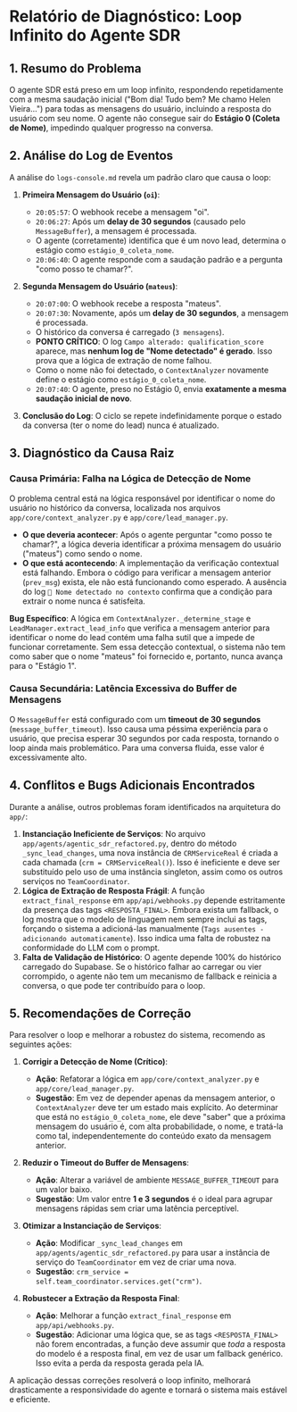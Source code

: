 # Relatório de Diagnóstico: Loop Infinito do Agente SDR

## 1. Resumo do Problema

O agente SDR está preso em um loop infinito, respondendo repetidamente com a mesma saudação inicial ("Bom dia! Tudo bem? Me chamo Helen Vieira...") para todas as mensagens do usuário, incluindo a resposta do usuário com seu nome. O agente não consegue sair do **Estágio 0 (Coleta de Nome)**, impedindo qualquer progresso na conversa.

## 2. Análise do Log de Eventos

A análise do `logs-console.md` revela um padrão claro que causa o loop:

1.  **Primeira Mensagem do Usuário (`oi`)**:
    *   `20:05:57`: O webhook recebe a mensagem "oi".
    *   `20:06:27`: Após um **delay de 30 segundos** (causado pelo `MessageBuffer`), a mensagem é processada.
    *   O agente (corretamente) identifica que é um novo lead, determina o estágio como `estágio_0_coleta_nome`.
    *   `20:06:40`: O agente responde com a saudação padrão e a pergunta "como posso te chamar?".

2.  **Segunda Mensagem do Usuário (`mateus`)**:
    *   `20:07:00`: O webhook recebe a resposta "mateus".
    *   `20:07:30`: Novamente, após um **delay de 30 segundos**, a mensagem é processada.
    *   O histórico da conversa é carregado (`3 mensagens`).
    *   **PONTO CRÍTICO**: O log `Campo alterado: qualification_score` aparece, mas **nenhum log de "Nome detectado" é gerado**. Isso prova que a lógica de extração de nome falhou.
    *   Como o nome não foi detectado, o `ContextAnalyzer` novamente define o estágio como `estágio_0_coleta_nome`.
    *   `20:07:40`: O agente, preso no Estágio 0, envia **exatamente a mesma saudação inicial de novo**.

3.  **Conclusão do Log**: O ciclo se repete indefinidamente porque o estado da conversa (ter o nome do lead) nunca é atualizado.

## 3. Diagnóstico da Causa Raiz

### Causa Primária: Falha na Lógica de Detecção de Nome

O problema central está na lógica responsável por identificar o nome do usuário no histórico da conversa, localizada nos arquivos `app/core/context_analyzer.py` e `app/core/lead_manager.py`.

- **O que deveria acontecer**: Após o agente perguntar "como posso te chamar?", a lógica deveria identificar a próxima mensagem do usuário ("mateus") como sendo o nome.
- **O que está acontecendo**: A implementação da verificação contextual está falhando. Embora o código para verificar a mensagem anterior (`prev_msg`) exista, ele não está funcionando como esperado. A ausência do log `🎯 Nome detectado no contexto` confirma que a condição para extrair o nome nunca é satisfeita.

**Bug Específico**: A lógica em `ContextAnalyzer._determine_stage` e `LeadManager.extract_lead_info` que verifica a mensagem anterior para identificar o nome do lead contém uma falha sutil que a impede de funcionar corretamente. Sem essa detecção contextual, o sistema não tem como saber que o nome "mateus" foi fornecido e, portanto, nunca avança para o "Estágio 1".

### Causa Secundária: Latência Excessiva do Buffer de Mensagens

O `MessageBuffer` está configurado com um **timeout de 30 segundos** (`message_buffer_timeout`). Isso causa uma péssima experiência para o usuário, que precisa esperar 30 segundos por cada resposta, tornando o loop ainda mais problemático. Para uma conversa fluida, esse valor é excessivamente alto.

## 4. Conflitos e Bugs Adicionais Encontrados

Durante a análise, outros problemas foram identificados na arquitetura do `app/`:

1.  **Instanciação Ineficiente de Serviços**: No arquivo `app/agents/agentic_sdr_refactored.py`, dentro do método `_sync_lead_changes`, uma nova instância de `CRMServiceReal` é criada a cada chamada (`crm = CRMServiceReal()`). Isso é ineficiente e deve ser substituído pelo uso de uma instância singleton, assim como os outros serviços no `TeamCoordinator`.
2.  **Lógica de Extração de Resposta Frágil**: A função `extract_final_response` em `app/api/webhooks.py` depende estritamente da presença das tags `<RESPOSTA_FINAL>`. Embora exista um fallback, o log mostra que o modelo de linguagem nem sempre inclui as tags, forçando o sistema a adicioná-las manualmente (`Tags ausentes - adicionando automaticamente`). Isso indica uma falta de robustez na conformidade do LLM com o prompt.
3.  **Falta de Validação de Histórico**: O agente depende 100% do histórico carregado do Supabase. Se o histórico falhar ao carregar ou vier corrompido, o agente não tem um mecanismo de fallback e reinicia a conversa, o que pode ter contribuído para o loop.

## 5. Recomendações de Correção

Para resolver o loop e melhorar a robustez do sistema, recomendo as seguintes ações:

1.  **Corrigir a Detecção de Nome (Crítico)**:
    *   **Ação**: Refatorar a lógica em `app/core/context_analyzer.py` e `app/core/lead_manager.py`.
    *   **Sugestão**: Em vez de depender apenas da mensagem anterior, o `ContextAnalyzer` deve ter um estado mais explícito. Ao determinar que está no `estágio_0_coleta_nome`, ele deve "saber" que a próxima mensagem do usuário é, com alta probabilidade, o nome, e tratá-la como tal, independentemente do conteúdo exato da mensagem anterior.

2.  **Reduzir o Timeout do Buffer de Mensagens**:
    *   **Ação**: Alterar a variável de ambiente `MESSAGE_BUFFER_TIMEOUT` para um valor baixo.
    *   **Sugestão**: Um valor entre **1 e 3 segundos** é o ideal para agrupar mensagens rápidas sem criar uma latência perceptível.

3.  **Otimizar a Instanciação de Serviços**:
    *   **Ação**: Modificar `_sync_lead_changes` em `app/agents/agentic_sdr_refactored.py` para usar a instância de serviço do `TeamCoordinator` em vez de criar uma nova.
    *   **Sugestão**: `crm_service = self.team_coordinator.services.get("crm")`.

4.  **Robustecer a Extração da Resposta Final**:
    *   **Ação**: Melhorar a função `extract_final_response` em `app/api/webhooks.py`.
    *   **Sugestão**: Adicionar uma lógica que, se as tags `<RESPOSTA_FINAL>` não forem encontradas, a função deve assumir que *toda* a resposta do modelo é a resposta final, em vez de usar um fallback genérico. Isso evita a perda da resposta gerada pela IA.

A aplicação dessas correções resolverá o loop infinito, melhorará drasticamente a responsividade do agente e tornará o sistema mais estável e eficiente.
